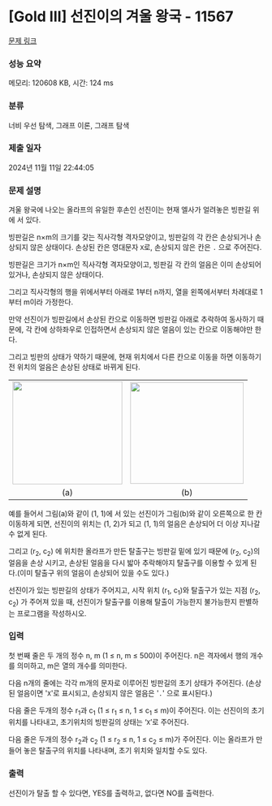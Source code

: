 # [Gold III] 선진이의 겨울 왕국 - 11567 

[문제 링크](https://www.acmicpc.net/problem/11567) 

### 성능 요약

메모리: 120608 KB, 시간: 124 ms

### 분류

너비 우선 탐색, 그래프 이론, 그래프 탐색

### 제출 일자

2024년 11월 11일 22:44:05

### 문제 설명

<p>겨울 왕국에 나오는 올라프의 유일한 후손인 선진이는 현재 엘사가 얼려놓은 빙판길 위에 서 있다.</p>

<p>빙판길은 n×m의 크기를 갖는 직사각형 격자모양이고, 빙판길의 각 칸은 손상되거나 손상되지 않은 상태이다. 손상된 칸은 영대문자 <code>X</code>로, 손상되지 않은 칸은 <code>.</code> 으로 주어진다.</p>

<p>빙판길은 크기가 n×m인 직사각형 격자모양이고, 빙판길 각 칸의 얼음은 이미 손상되어 있거나, 손상되지 않은 상태이다.</p>

<p>그리고 직사각형의 행을 위에서부터 아래로 1부터 n까지, 열을 왼쪽에서부터 차례대로 1부터 m이라 가정한다.</p>

<p>만약 선진이가 빙판길에서 손상된 칸으로 이동하면 빙판길 아래로 추락하여 동사하기 때문에, 각 칸에 상하좌우로 인접하면서 손상되지 않은 얼음이 있는 칸으로 이동해야만 한다.</p>

<p>그리고 빙판의 상태가 약하기 때문에, 현재 위치에서 다른 칸으로 이동을 하면 이동하기 전 위치의 얼음은 손상된 상태로 바뀌게 된다.</p>

<table class="table table table-bordered">
	<tbody>
		<tr>
			<td style="text-align:center"><img alt="" src="https://onlinejudgeimages.s3-ap-northeast-1.amazonaws.com/problem/11567/1.png" style="height:203px; width:216px"></td>
			<td style="text-align:center"><img alt="" src="https://onlinejudgeimages.s3-ap-northeast-1.amazonaws.com/problem/11567/2.png" style="height:200px; width:223px"></td>
		</tr>
		<tr>
			<td style="text-align:center">(a)</td>
			<td style="text-align:center">(b)</td>
		</tr>
	</tbody>
</table>

<p>예를 들어서 그림(a)와 같이 (1, 1)에 서 있는 선진이가 그림(b)와 같이 오른쪽으로 한 칸 이동하게 되면, 선진이의 위치는 (1, 2)가 되고 (1, 1)의 얼음은 손상되어 더 이상 지나갈 수 없게 된다. </p>

<p>그리고 (r<sub>2</sub>, c<sub>2</sub>) 에 위치한 올라프가 만든 탈출구는 빙판길 밑에 있기 때문에 (r<sub>2</sub>, c<sub>2</sub>)의 얼음을 손상 시키고, 손상된 얼음을 다시 밟아 추락해야지 탈출구를 이용할 수 있게 된다.(이미 탈출구 위의 얼음이 손상되어 있을 수도 있다.)</p>

<p>선진이가 있는 빙판길의 상태가 주어지고, 시작 위치 (r<sub>1</sub>, c<sub>1</sub>)와 탈출구가 있는 지점 (r<sub>2</sub>, c<sub>2</sub>) 가 주어져 있을 때, 선진이가 탈출구를 이용해 탈출이 가능한지 불가능한지 판별하는 프로그램을 작성하시오.</p>

### 입력 

 <p>첫 번째 줄은  두 개의 정수 n, m (1 ≤ n, m ≤ 500)이 주어진다. n은 격자에서 행의 개수를 의미하고, m은 열의 개수를 의미한다.</p>

<p>다음 n개의 줄에는 각각 m개의 문자로 이루어진 빙판길의 초기 상태가 주어진다. (손상된 얼음이면 '<code>X</code>'로 표시되고, 손상되지 않은 얼음은 '<code>.</code>' 으로 표시된다.)</p>

<p>다음 줄은 두개의 정수 r<sub>1</sub>과 c<sub>1</sub> (1 ≤ r<sub>1</sub> ≤ n, 1 ≤ c<sub>1</sub> ≤ m)이 주어진다. 이는 선진이의 초기위치를 나타내고, 초기위치의 빙판길의 상태는 ‘<code>X</code>’로 주어진다.</p>

<p>다음 줄은 두개의 정수 r<sub>2</sub>과 c<sub>2</sub> (1 ≤ r<sub>2</sub> ≤ n, 1 ≤ c<sub>2</sub> ≤ m)가 주어진다. 이는 올라프가 만들어 놓은 탈출구의 위치를 나타내며, 초기 위치와 일치할 수도 있다.</p>

### 출력 

 <p>선진이가 탈출 할 수 있다면, YES를 출력하고, 없다면 NO를 출력한다.</p>

